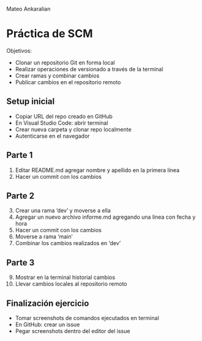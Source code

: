 Mateo Ankaralian
# Práctica de SCM
Objetivos:
* Clonar un repositorio Git en forma local
* Realizar operaciones de versionado a través de la terminal
* Crear ramas y combinar cambios
* Publicar cambios en el repositorio remoto

## Setup inicial
* Copiar URL del repo creado en GitHub
* En Visual Studio Code: abrir terminal
* Crear nueva carpeta y clonar repo localmente
* Autenticarse en el navegador

## Parte 1
1. Editar README.md agregar nombre y apellido en la primera línea
2. Hacer un commit con los cambios

## Parte 2
3. Crear una rama ‘dev’ y moverse a ella 
4. Agregar un nuevo archivo informe.md agregando una línea con fecha y hora
5. Hacer un commit con los cambios
6. Moverse a rama ‘main’
7. Combinar los cambios realizados en ‘dev’

## Parte 3
9. Mostrar en la terminal historial cambios
10. Llevar cambios locales al repositorio remoto

## Finalización ejercicio
* Tomar screenshots de comandos ejecutados en terminal
* En GitHub: crear un issue 
* Pegar screenshots dentro del editor del issue
